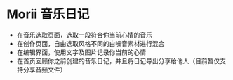 # Morii 音乐日记



- 在音乐选取页面，选取一段符合你当前心情的音乐
- 在创作页面，自由选取风格不同的白噪音素材进行混合
- 在编辑界面，使用文字及图片记录你当前的心情
- 在首页回顾你之前创建的音乐日记，并且将日记导出分享给他人（目前暂仅支持分享音频文件）

